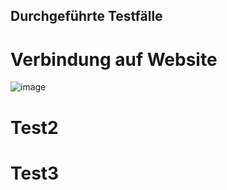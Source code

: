 ## Durchgeführte Testfälle 
# Verbindung auf Website
![image](https://github.com/user-attachments/assets/9860b031-f38a-4caf-8e18-3c0c6e50ee7d)

# Test2
# Test3
